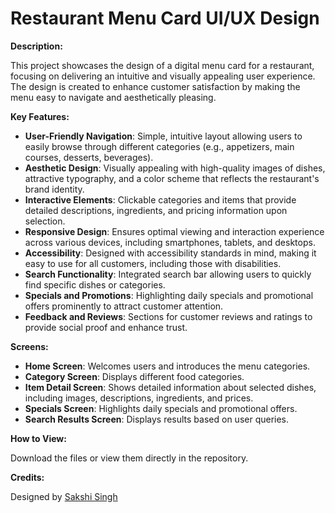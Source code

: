 # Restaurant Menu Card UI/UX Design

**Description:**

This project showcases the design of a digital menu card for a restaurant, focusing on delivering an intuitive and visually appealing user experience. The design is created to enhance customer satisfaction by making the menu easy to navigate and aesthetically pleasing.

**Key Features:**

- **User-Friendly Navigation**: Simple, intuitive layout allowing users to easily browse through different categories (e.g., appetizers, main courses, desserts, beverages).
- **Aesthetic Design**: Visually appealing with high-quality images of dishes, attractive typography, and a color scheme that reflects the restaurant's brand identity.
- **Interactive Elements**: Clickable categories and items that provide detailed descriptions, ingredients, and pricing information upon selection.
- **Responsive Design**: Ensures optimal viewing and interaction experience across various devices, including smartphones, tablets, and desktops.
- **Accessibility**: Designed with accessibility standards in mind, making it easy to use for all customers, including those with disabilities.
- **Search Functionality**: Integrated search bar allowing users to quickly find specific dishes or categories.
- **Specials and Promotions**: Highlighting daily specials and promotional offers prominently to attract customer attention.
- **Feedback and Reviews**: Sections for customer reviews and ratings to provide social proof and enhance trust.

**Screens:**

- **Home Screen**: Welcomes users and introduces the menu categories.
- **Category Screen**: Displays different food categories.
- **Item Detail Screen**: Shows detailed information about selected dishes, including images, descriptions, ingredients, and prices.
- **Specials Screen**: Highlights daily specials and promotional offers.
- **Search Results Screen**: Displays results based on user queries.

**How to View:**

Download the files or view them directly in the repository.

**Credits:**

Designed by [Sakshi Singh](https://github.com/sak34dgk/Restaurant-menu/)

